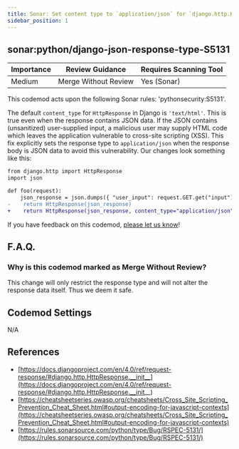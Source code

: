 ```yaml
---
title: Sonar: Set content type to `application/json` for `django.http.HttpResponse` with JSON data
sidebar_position: 1
---
```


## sonar:python/django-json-response-type-S5131

| Importance | Review Guidance      | Requires Scanning Tool |
|------------|----------------------|------------------------|
| Medium     | Merge Without Review | Yes (Sonar)            |

This codemod acts upon the following Sonar rules: 'pythonsecurity:S5131'.

The default `content_type` for `HttpResponse` in Django is `'text/html'`. This is true even when the response contains JSON data.
If the JSON contains (unsanitized) user-supplied input, a malicious user may supply HTML code which leaves the application vulnerable to cross-site scripting (XSS). 
This fix explicitly sets the response type to `application/json` when the response body is JSON data to avoid this vulnerability. Our changes look something like this:

```diff
from django.http import HttpResponse
import json

def foo(request):
    json_response = json.dumps({ "user_input": request.GET.get("input") })
-    return HttpResponse(json_response)
+    return HttpResponse(json_response, content_type="application/json")
```

If you have feedback on this codemod, [please let us know](mailto:feedback@pixee.ai)!

## F.A.Q.

### Why is this codemod marked as Merge Without Review?

This change will only restrict the response type and will not alter the response data itself. Thus we deem it safe.

## Codemod Settings

N/A

## References

* [https://docs.djangoproject.com/en/4.0/ref/request-response/#django.http.HttpResponse.__init__](https://docs.djangoproject.com/en/4.0/ref/request-response/#django.http.HttpResponse.__init__)
* [https://cheatsheetseries.owasp.org/cheatsheets/Cross_Site_Scripting_Prevention_Cheat_Sheet.html#output-encoding-for-javascript-contexts](https://cheatsheetseries.owasp.org/cheatsheets/Cross_Site_Scripting_Prevention_Cheat_Sheet.html#output-encoding-for-javascript-contexts)
* [https://rules.sonarsource.com/python/type/Bug/RSPEC-5131/](https://rules.sonarsource.com/python/type/Bug/RSPEC-5131/)
